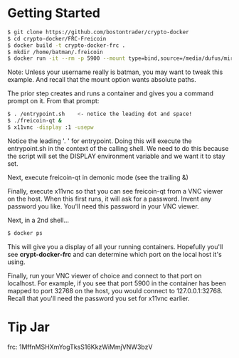# Getting Started
```sh
$ git clone https://github.com/bostontrader/crypto-docker
$ cd crypto-docker/FRC-Freicoin
$ docker build -t crypto-docker-frc . 
$ mkdir /home/batman/.freicoin
$ docker run -it --rm -p 5900 --mount type=bind,source=/media/dufus/mirror_0/cryptocoins/FRC-Freicoin/.freicoin,destination=/root/.freicoin crypto-docker-frc
```
Note: Unless your username really is batman, you may want to tweak this example.  And recall that the mount option wants absolute paths.

The prior step creates and runs a container and gives you a command prompt on it.  From that prompt:

```sh
$ . /entrypoint.sh    <- notice the leading dot and space!
$ ./freicoin-qt &
$ x11vnc -display :1 -usepw
```
Notice the leading '. ' for entrypoint.  Doing this will execute the entrypoint.sh in the context of the calling shell.  We need to do this because the script will set the DISPLAY environment variable and we want it to stay set.

Next, execute freicoin-qt in demonic mode (see the trailing &)

Finally, execute x11vnc so that you can see freicoin-qt from a VNC viewer on the host.  When this first runs, it will ask for a password.  Invent any password you like.  You'll need this password in your VNC viewer.


Next, in a 2nd shell...
```sh
$ docker ps
```
This will give you a display of all your running containers.  Hopefully you'll see **crypt-docker-frc** and can determine which port on the local host it's using.

Finally, run your VNC viewer of choice and connect to that port on localhost.  For example, if you see that port 5900 in the container has been mapped to port 32768 on the host, you would connect to 127.0.0.1:32768.  Recall that you'll need the password you set for x11vnc earlier.

# Tip Jar

frc: 1MffnMSHXmYogTksS16KkzWiMmjVNW3bzV
